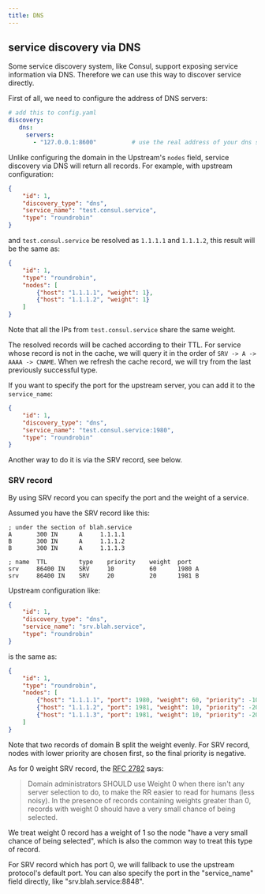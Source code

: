 ```yaml
---
title: DNS
---
```


<!--
#
# Licensed to the Apache Software Foundation (ASF) under one or more
# contributor license agreements.  See the NOTICE file distributed with
# this work for additional information regarding copyright ownership.
# The ASF licenses this file to You under the Apache License, Version 2.0
# (the "License"); you may not use this file except in compliance with
# the License.  You may obtain a copy of the License at
#
#     http://www.apache.org/licenses/LICENSE-2.0
#
# Unless required by applicable law or agreed to in writing, software
# distributed under the License is distributed on an "AS IS" BASIS,
# WITHOUT WARRANTIES OR CONDITIONS OF ANY KIND, either express or implied.
# See the License for the specific language governing permissions and
# limitations under the License.
#
-->

## service discovery via DNS

Some service discovery system, like Consul, support exposing service information
via DNS. Therefore we can use this way to discover service directly.

First of all, we need to configure the address of DNS servers:

```yaml
# add this to config.yaml
discovery:
   dns:
     servers:
       - "127.0.0.1:8600"          # use the real address of your dns server
```

Unlike configuring the domain in the Upstream's `nodes` field, service discovery via
DNS will return all records. For example, with upstream configuration:

```json
{
    "id": 1,
    "discovery_type": "dns",
    "service_name": "test.consul.service",
    "type": "roundrobin"
}
```

and `test.consul.service` be resolved as `1.1.1.1` and `1.1.1.2`, this result will be the same as:

```json
{
    "id": 1,
    "type": "roundrobin",
    "nodes": [
        {"host": "1.1.1.1", "weight": 1},
        {"host": "1.1.1.2", "weight": 1}
    ]
}
```

Note that all the IPs from `test.consul.service` share the same weight.

The resolved records will be cached according to their TTL.
For service whose record is not in the cache, we will query it in the order of `SRV -> A -> AAAA -> CNAME`.
When we refresh the cache record, we will try from the last previously successful type.

If you want to specify the port for the upstream server, you can add it to the `service_name`:

```json
{
    "id": 1,
    "discovery_type": "dns",
    "service_name": "test.consul.service:1980",
    "type": "roundrobin"
}
```

Another way to do it is via the SRV record, see below.

### SRV record

By using SRV record you can specify the port and the weight of a service.

Assumed you have the SRV record like this:

```
; under the section of blah.service
A       300 IN      A     1.1.1.1
B       300 IN      A     1.1.1.2
B       300 IN      A     1.1.1.3

; name  TTL         type    priority    weight  port
srv     86400 IN    SRV     10          60      1980 A
srv     86400 IN    SRV     20          20      1981 B
```

Upstream configuration like:

```json
{
    "id": 1,
    "discovery_type": "dns",
    "service_name": "srv.blah.service",
    "type": "roundrobin"
}
```

is the same as:

```json
{
    "id": 1,
    "type": "roundrobin",
    "nodes": [
        {"host": "1.1.1.1", "port": 1980, "weight": 60, "priority": -10},
        {"host": "1.1.1.2", "port": 1981, "weight": 10, "priority": -20},
        {"host": "1.1.1.3", "port": 1981, "weight": 10, "priority": -20}
    ]
}
```

Note that two records of domain B split the weight evenly.
For SRV record, nodes with lower priority are chosen first, so the final priority is negative.

As for 0 weight SRV record, the [RFC 2782](https://www.ietf.org/rfc/rfc2782.txt) says:

> Domain administrators SHOULD use Weight 0 when there isn't any server
selection to do, to make the RR easier to read for humans (less
noisy).  In the presence of records containing weights greater
than 0, records with weight 0 should have a very small chance of
being selected.

We treat weight 0 record has a weight of 1 so the node "have a very small chance of
being selected", which is also the common way to treat this type of record.

For SRV record which has port 0, we will fallback to use the upstream protocol's default port.
You can also specify the port in the "service_name" field directly, like "srv.blah.service:8848".
